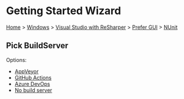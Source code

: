 <!--
GENERATED FILE - DO NOT EDIT
This file was generated by [MarkdownSnippets](https://github.com/SimonCropp/MarkdownSnippets).
Source File: /docs/mdsource/wiz/Windows_VisualStudioWithReSharper_Gui_NUnit.source.md
To change this file edit the source file and then run MarkdownSnippets.
-->

# Getting Started Wizard

[Home](/docs/wiz/readme.md) > [Windows](Windows.md) > [Visual Studio with ReSharper](Windows_VisualStudioWithReSharper.md) > [Prefer GUI](Windows_VisualStudioWithReSharper_Gui.md) > [NUnit](Windows_VisualStudioWithReSharper_Gui_NUnit.md)

## Pick BuildServer

Options:
 * [AppVeyor](Windows_VisualStudioWithReSharper_Gui_NUnit_AppVeyor.md)
 * [GitHub Actions](Windows_VisualStudioWithReSharper_Gui_NUnit_GitHubActions.md)
 * [Azure DevOps](Windows_VisualStudioWithReSharper_Gui_NUnit_AzureDevOps.md)
 * [No build server](Windows_VisualStudioWithReSharper_Gui_NUnit_None.md)
